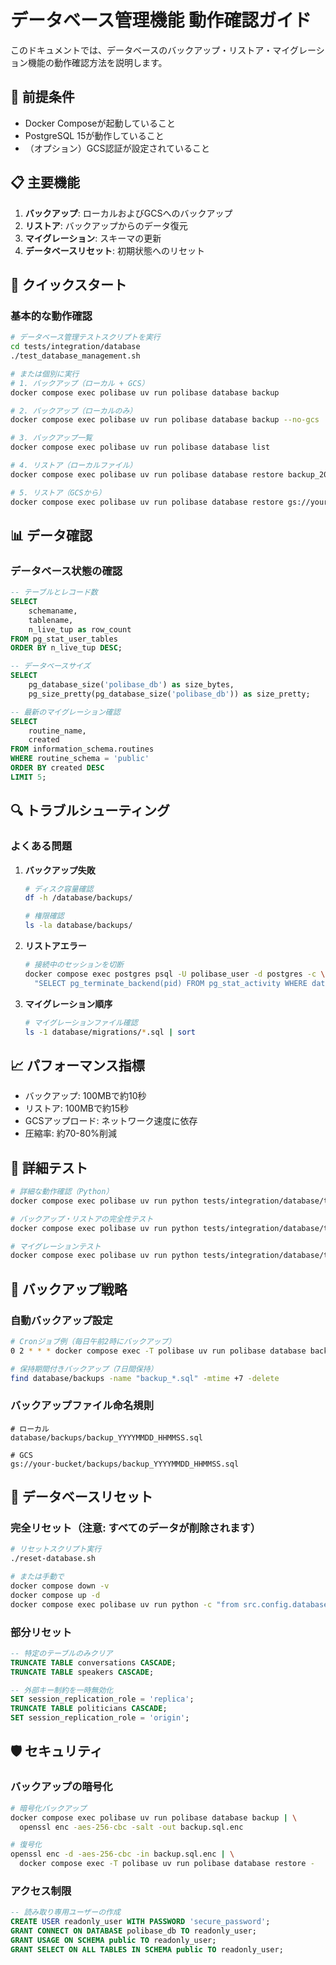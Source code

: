 # データベース管理機能 動作確認ガイド

このドキュメントでは、データベースのバックアップ・リストア・マイグレーション機能の動作確認方法を説明します。

## 🔧 前提条件

- Docker Composeが起動していること
- PostgreSQL 15が動作していること
- （オプション）GCS認証が設定されていること

## 📋 主要機能

1. **バックアップ**: ローカルおよびGCSへのバックアップ
2. **リストア**: バックアップからのデータ復元
3. **マイグレーション**: スキーマの更新
4. **データベースリセット**: 初期状態へのリセット

## 🚀 クイックスタート

### 基本的な動作確認
```bash
# データベース管理テストスクリプトを実行
cd tests/integration/database
./test_database_management.sh

# または個別に実行
# 1. バックアップ（ローカル + GCS）
docker compose exec polibase uv run polibase database backup

# 2. バックアップ（ローカルのみ）
docker compose exec polibase uv run polibase database backup --no-gcs

# 3. バックアップ一覧
docker compose exec polibase uv run polibase database list

# 4. リストア（ローカルファイル）
docker compose exec polibase uv run polibase database restore backup_20240615_120000.sql

# 5. リストア（GCSから）
docker compose exec polibase uv run polibase database restore gs://your-bucket/backups/backup_20240615_120000.sql
```

## 📊 データ確認

### データベース状態の確認
```sql
-- テーブルとレコード数
SELECT
    schemaname,
    tablename,
    n_live_tup as row_count
FROM pg_stat_user_tables
ORDER BY n_live_tup DESC;

-- データベースサイズ
SELECT
    pg_database_size('polibase_db') as size_bytes,
    pg_size_pretty(pg_database_size('polibase_db')) as size_pretty;

-- 最新のマイグレーション確認
SELECT
    routine_name,
    created
FROM information_schema.routines
WHERE routine_schema = 'public'
ORDER BY created DESC
LIMIT 5;
```

## 🔍 トラブルシューティング

### よくある問題

1. **バックアップ失敗**
   ```bash
   # ディスク容量確認
   df -h /database/backups/

   # 権限確認
   ls -la database/backups/
   ```

2. **リストアエラー**
   ```bash
   # 接続中のセッションを切断
   docker compose exec postgres psql -U polibase_user -d postgres -c \
     "SELECT pg_terminate_backend(pid) FROM pg_stat_activity WHERE datname = 'polibase_db';"
   ```

3. **マイグレーション順序**
   ```bash
   # マイグレーションファイル確認
   ls -1 database/migrations/*.sql | sort
   ```

## 📈 パフォーマンス指標

- バックアップ: 100MBで約10秒
- リストア: 100MBで約15秒
- GCSアップロード: ネットワーク速度に依存
- 圧縮率: 約70-80%削減

## 🧪 詳細テスト

```bash
# 詳細な動作確認（Python）
docker compose exec polibase uv run python tests/integration/database/test_database_detailed.py

# バックアップ・リストアの完全性テスト
docker compose exec polibase uv run python tests/integration/database/test_backup_integrity.py

# マイグレーションテスト
docker compose exec polibase uv run python tests/integration/database/test_migrations.py
```

## 📝 バックアップ戦略

### 自動バックアップ設定
```bash
# Cronジョブ例（毎日午前2時にバックアップ）
0 2 * * * docker compose exec -T polibase uv run polibase database backup

# 保持期間付きバックアップ（7日間保持）
find database/backups -name "backup_*.sql" -mtime +7 -delete
```

### バックアップファイル命名規則
```
# ローカル
database/backups/backup_YYYYMMDD_HHMMSS.sql

# GCS
gs://your-bucket/backups/backup_YYYYMMDD_HHMMSS.sql
```

## 🔄 データベースリセット

### 完全リセット（注意: すべてのデータが削除されます）
```bash
# リセットスクリプト実行
./reset-database.sh

# または手動で
docker compose down -v
docker compose up -d
docker compose exec polibase uv run python -c "from src.config.database import test_connection; test_connection()"
```

### 部分リセット
```sql
-- 特定のテーブルのみクリア
TRUNCATE TABLE conversations CASCADE;
TRUNCATE TABLE speakers CASCADE;

-- 外部キー制約を一時無効化
SET session_replication_role = 'replica';
TRUNCATE TABLE politicians CASCADE;
SET session_replication_role = 'origin';
```

## 🛡️ セキュリティ

### バックアップの暗号化
```bash
# 暗号化バックアップ
docker compose exec polibase uv run polibase database backup | \
  openssl enc -aes-256-cbc -salt -out backup.sql.enc

# 復号化
openssl enc -d -aes-256-cbc -in backup.sql.enc | \
  docker compose exec -T polibase uv run polibase database restore -
```

### アクセス制限
```sql
-- 読み取り専用ユーザーの作成
CREATE USER readonly_user WITH PASSWORD 'secure_password';
GRANT CONNECT ON DATABASE polibase_db TO readonly_user;
GRANT USAGE ON SCHEMA public TO readonly_user;
GRANT SELECT ON ALL TABLES IN SCHEMA public TO readonly_user;
```
